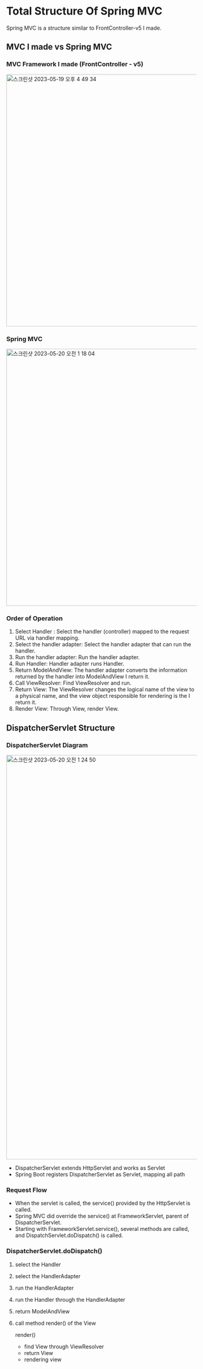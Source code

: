 # Total Structure Of Spring MVC
Spring MVC is a structure similar to FrontController-v5 I made.
## MVC I made vs Spring MVC
### MVC Framework I made (FrontController - v5)
<img width="666" alt="스크린샷 2023-05-19 오후 4 49 34" src="https://github.com/gimminjae/Spring-RoadMap/assets/97084128/060668d6-4533-41c0-8ad6-7ca5b3079afe">

### Spring MVC
<img width="679" alt="스크린샷 2023-05-20 오전 1 18 04" src="https://github.com/gimminjae/Spring-RoadMap/assets/97084128/7c213371-5a90-42b6-880f-38195d41c1b6">

### Order of Operation
1. Select Handler : Select the handler (controller) mapped to the request URL via handler mapping.
2. Select the handler adapter: Select the handler adapter that can run the handler.
3. Run the handler adapter: Run the handler adapter.
4. Run Handler: Handler adapter runs Handler.
5. Return ModelAndView: The handler adapter converts the information returned by the handler into ModelAndView I return it.
6. Call ViewResolver: Find ViewResolver and run.
7. Return View: The ViewResolver changes the logical name of the view to a physical name, and the view object responsible for rendering is the
   I return it.
8. Render View: Through View, render View.

## DispatcherServlet Structure
### DispatcherServlet Diagram
<img width="1068" alt="스크린샷 2023-05-20 오전 1 24 50" src="https://github.com/gimminjae/Spring-RoadMap/assets/97084128/04edbd58-222e-4fbe-a12b-5ef857719c75">

- DispatcherServlet extends HttpServlet and works as Servlet
- Spring Boot registers DispatcherServlet as Servlet, mapping all path

### Request Flow
- When the servlet is called, the service() provided by the HttpServlet is called.
- Spring MVC did override the service() at FrameworkServlet, parent of DispatcherServlet.
- Starting with FrameworkServlet.service(), several methods are called, and DispatchServlet.doDispatch() is called.

### DispatcherServlet.doDispatch()
1. select the Handler
2. select the HandlerAdapter
3. run the HandlerAdapter
4. run the Handler through the HandlerAdapter
5. return ModelAndView
6. call method render() of the View
    
    render()

    - find View through ViewResolver
    - return View
    - rendering view

